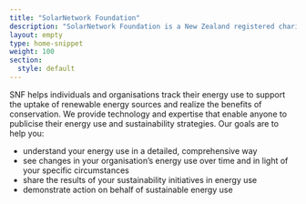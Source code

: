 ```yaml
---
title: "SolarNetwork Foundation"
description: "SolarNetwork Foundation is a New Zealand registered charity focused on encouraging energy awareness and sustainability with data-driven initiatives."
layout: empty
type: home-snippet
weight: 100
section:
  style: default
---
```

SNF helps individuals and organisations track their energy use to support the uptake of renewable energy sources and realize the benefits of conservation. We provide technology and expertise that enable anyone to publicise their energy use and sustainability strategies. Our goals are to help you:

 * understand your energy use in a detailed, comprehensive way
 * see changes in your organisation’s energy use over time and in light of your specific circumstances
 * share the results of your sustainability initiatives in energy use
 * demonstrate action on behalf of sustainable energy use
